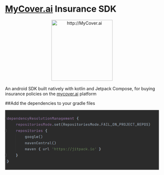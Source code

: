 # [MyCover.ai](https://www.mycover.ai/) Insurance SDK

<div align="center">
      <img title="http://MyCover.ai" height="200" src="https://www.mycover.ai/images/logos/mycover.svg" width="200px"/>
</div>

An android SDK built natively with kotlin and Jetpack Compose, for buying insurance policies on the [mycover.ai](https://www.mycover.ai/) platform

##Add the dependencies to your gradle files

<div align="center">
      <img title="step one" src="1.png" />
</div>